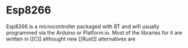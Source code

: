 # Esp8266

Esp8266 is a microcontroller packaged with BT and wifi usually programmed via the Arduino or Platform.io. Most of the libraries for it are written in [[C]] althought new [[Rust]] alternatives are
